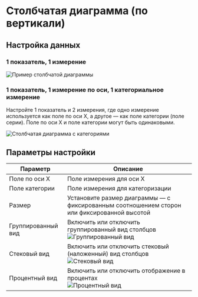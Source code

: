 # Столбчатая диаграмма (по вертикали)

## Настройка данных

### 1 показатель, 1 измерение

![Пример столбчатой диаграммы](https://static-docs.nocobase.com/202410101121827.png)

### 1 показатель, 1 измерение по оси, 1 категориальное измерение

Настройте 1 показатель и 2 измерения, где одно измерение используется как поле по оси X, а другое — как поле категории (поле серии). Поле по оси X и поле категории могут быть одинаковыми.

![Столбчатая диаграмма с категориями](https://static-docs.nocobase.com/202410101122347.png)

## Параметры настройки

| Параметр               | Описание                                                                 |
| ---------------------- | ------------------------------------------------------------------------ |
| Поле по оси X          | Поле измерения для оси X                                                 |
| Поле категории         | Поле измерения для категоризации                                         |
| Размер                 | Установите размер диаграммы — с фиксированным соотношением сторон или фиксированной высотой |
| Группированный вид     | Включить или отключить группированный вид столбцов<br />![Группированный вид](https://static-docs.nocobase.com/202410101125056.png) |
| Стековый вид           | Включить или отключить стековый (наложенный) вид столбцов<br />![Стековый вид](https://static-docs.nocobase.com/202410101125891.png) |
| Процентный вид         | Включить или отключить отображение в процентах<br />![Процентный вид](https://static-docs.nocobase.com/202410101126148.png) |
